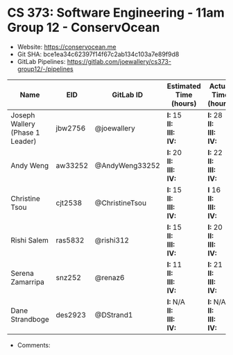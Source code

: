 # CS 373: Software Engineering - 11am Group 12 - **ConservOcean**

- Website: https://conservocean.me
- Git SHA: bce1ea34c62397f14f67c2ab134c103a7e89f9d8
- GitLab Pipelines: https://gitlab.com/joewallery/cs373-group12/-/pipelines

| Name                            | EID     | GitLab ID      | Estimated Time (hours)                      | Actual Time (hours)                         |
| ------------------------------- | ------- | -------------- | ------------------------------------------- | ------------------------------------------- |
| Joseph Wallery (Phase 1 Leader) | jbw2756 | @joewallery    | **I:** 15<br>**II:**<br>**III:**<br>**IV:** | **I:** 28<br>**II:**<br>**III:**<br>**IV:** |
| Andy Weng                       | aw33252 | @AndyWeng33252 | **I:** 20<br>**II:**<br>**III:**<br>**IV:** | **I:** 22<br>**II:**<br>**III:**<br>**IV:** |
| Christine Tsou                  | cjt2538 | @ChristineTsou | **I:** 15<br>**II:**<br>**III:**<br>**IV:** | **I** 16<br>**II:**<br>**III:**<br>**IV:** |
| Rishi Salem                     | ras5832 | @rishi312      | **I:** 15<br>**II:**<br>**III:**<br>**IV:** | **I:** 20<br>**II:**<br>**III:**<br>**IV:** |
| Serena Zamarripa                | snz252  | @renaz6        | **I:** 11<br>**II:**<br>**III:**<br>**IV:**   | **I:** 21<br>**II:**<br>**III:**<br>**IV:**   |
| Dane Strandboge                 | des2923 | @DStrand1      | **I:** N/A<br>**II:**<br>**III:**<br>**IV:**   | **I:** N/A<br>**II:**<br>**III:**<br>**IV:**   |

- Comments:
